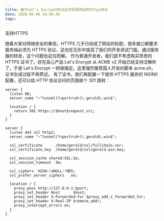 ```yaml
---
title: 基于Let's Encrypt的CA证书实现网站的https协议
date: 2020-06-06 16:56:40
tags:
---
```


支持HTTPS

随着大家对网络安全的重视，HTTPS 几乎已经成了网站的标配，很多接口都要求服务端必须为 HTTPS 协议，这也在无形中提高了我们的开发调试门槛。通过服务器的转发，这个问题也迎刃而解。
作为普通开发者，我们就不考虑购买昂贵的 HTTPS 证书了。好在良心产品 Let's Encrypt 从 ACME v2 开始已经支持泛解析了，于是 Let's Encrypt 一把梭搞定。这里强烈推荐国人开发的脚本 acme.sh，证书生成过程不再赘述。
有了证书，我们再配置一下提供 HTTPS 服务的 NGINX 配置，还可以给 HTTP 协议访问的页面做个 301 跳转：

```
server {
  listen 80;
  server_name "~^tunnel(?<port>\d+)\.gerald\.win$";

  location / {
    return 301 https://$host$request_uri;
  }
}

server {
  listen 443 ssl http2;
  server_name "~^tunnel(?<port>\d+)\.gerald\.win$";

  ssl_certificate      /home/gerald/ssl/fullchain.cer;
  ssl_certificate_key  /home/gerald/ssl/gerald.win.key;

  ssl_session_cache shared:SSL:1m;
  ssl_session_timeout  5m;

  ssl_ciphers  HIGH:!aNULL:!MD5;
  ssl_prefer_server_ciphers   on;

  location / {
    proxy_pass http://127.0.0.1:$port;
    proxy_set_header Host      $host;
    proxy_set_header X-Forwarded-For $proxy_add_x_forwarded_for;
    proxy_set_header X-Real-IP $remote_addr;
    proxy_intercept_errors on;
  }
}
```
